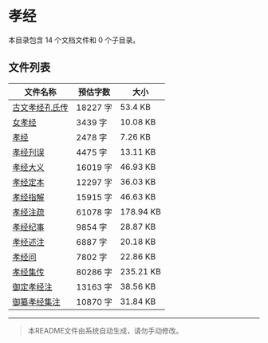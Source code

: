 # 孝经

本目录包含 14 个文档文件和 0 个子目录。

## 文件列表

| 文件名称 | 预估字数 | 大小 |
|---------|---------|------|
| [古文孝经孔氏传](儒藏/孝经/古文孝经孔氏传.md) | 18227 字 | 53.4 KB |
| [女孝经](儒藏/孝经/女孝经.md) | 3439 字 | 10.08 KB |
| [孝经](儒藏/孝经/孝经.md) | 2478 字 | 7.26 KB |
| [孝经刋误](儒藏/孝经/孝经刋误.md) | 4475 字 | 13.11 KB |
| [孝经大义](儒藏/孝经/孝经大义.md) | 16019 字 | 46.93 KB |
| [孝经定本](儒藏/孝经/孝经定本.md) | 12297 字 | 36.03 KB |
| [孝经指解](儒藏/孝经/孝经指解.md) | 15915 字 | 46.63 KB |
| [孝经注疏](儒藏/孝经/孝经注疏.md) | 61078 字 | 178.94 KB |
| [孝经纪事](儒藏/孝经/孝经纪事.md) | 9854 字 | 28.87 KB |
| [孝经述注](儒藏/孝经/孝经述注.md) | 6887 字 | 20.18 KB |
| [孝经问](儒藏/孝经/孝经问.md) | 7802 字 | 22.86 KB |
| [孝经集传](儒藏/孝经/孝经集传.md) | 80286 字 | 235.21 KB |
| [御定孝经注](儒藏/孝经/御定孝经注.md) | 13163 字 | 38.56 KB |
| [御纂孝经集注](儒藏/孝经/御纂孝经集注.md) | 10870 字 | 31.84 KB |

---

> 本README文件由系统自动生成，请勿手动修改。
